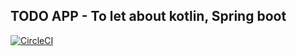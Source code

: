 ## TODO APP - To let about kotlin, Spring boot

[![CircleCI](https://circleci.com/gh/alexon1234/scheduler.svg?style=svg)](https://circleci.com/gh/alexon1234/scheduler)